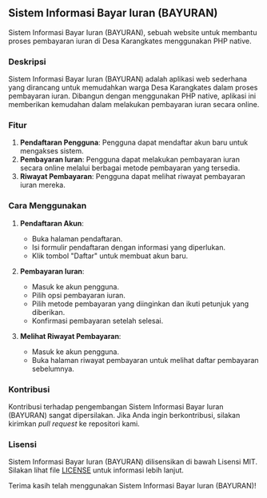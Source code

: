 ## Sistem Informasi Bayar Iuran (BAYURAN)

Sistem Informasi Bayar Iuran (BAYURAN), sebuah website untuk membantu proses pembayaran iuran di Desa Karangkates menggunakan PHP native.

### Deskripsi

Sistem Informasi Bayar Iuran (BAYURAN) adalah aplikasi web sederhana yang dirancang untuk memudahkan warga Desa Karangkates dalam proses pembayaran iuran. Dibangun dengan menggunakan PHP native, aplikasi ini memberikan kemudahan dalam melakukan pembayaran iuran secara online.

### Fitur

1. **Pendaftaran Pengguna**: Pengguna dapat mendaftar akun baru untuk mengakses sistem.
2. **Pembayaran Iuran**: Pengguna dapat melakukan pembayaran iuran secara online melalui berbagai metode pembayaran yang tersedia.
3. **Riwayat Pembayaran**: Pengguna dapat melihat riwayat pembayaran iuran mereka.

### Cara Menggunakan

1. **Pendaftaran Akun**:

   - Buka halaman pendaftaran.
   - Isi formulir pendaftaran dengan informasi yang diperlukan.
   - Klik tombol "Daftar" untuk membuat akun baru.

2. **Pembayaran Iuran**:

   - Masuk ke akun pengguna.
   - Pilih opsi pembayaran iuran.
   - Pilih metode pembayaran yang diinginkan dan ikuti petunjuk yang diberikan.
   - Konfirmasi pembayaran setelah selesai.

3. **Melihat Riwayat Pembayaran**:
   - Masuk ke akun pengguna.
   - Buka halaman riwayat pembayaran untuk melihat daftar pembayaran sebelumnya.

### Kontribusi

Kontribusi terhadap pengembangan Sistem Informasi Bayar Iuran (BAYURAN) sangat dipersilakan. Jika Anda ingin berkontribusi, silakan kirimkan _pull request_ ke repositori kami.

### Lisensi

Sistem Informasi Bayar Iuran (BAYURAN) dilisensikan di bawah Lisensi MIT. Silakan lihat file [LICENSE](LICENSE) untuk informasi lebih lanjut.

Terima kasih telah menggunakan Sistem Informasi Bayar Iuran (BAYURAN)!
